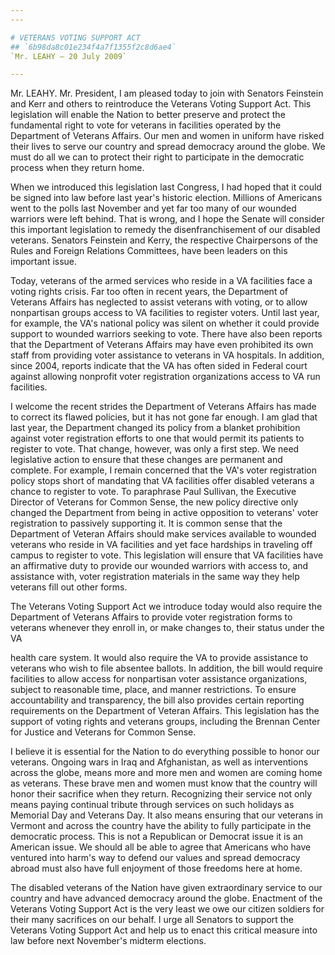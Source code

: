 ```yaml
---
---

# VETERANS VOTING SUPPORT ACT
## `6b98da8c01e234f4a7f1355f2c8d6ae4`
`Mr. LEAHY — 20 July 2009`

---
```



Mr. LEAHY. Mr. President, I am pleased today to join with Senators 
Feinstein and Kerr and others to reintroduce the Veterans Voting 
Support Act. This legislation will enable the Nation to better preserve 
and protect the fundamental right to vote for veterans in facilities 
operated by the Department of Veterans Affairs. Our men and women in 
uniform have risked their lives to serve our country and spread 
democracy around the globe. We must do all we can to protect their 
right to participate in the democratic process when they return home.

When we introduced this legislation last Congress, I had hoped that 
it could be signed into law before last year's historic election. 
Millions of Americans went to the polls last November and yet far too 
many of our wounded warriors were left behind. That is wrong, and I 
hope the Senate will consider this important legislation to remedy the 
disenfranchisement of our disabled veterans. Senators Feinstein and 
Kerry, the respective Chairpersons of the Rules and Foreign Relations 
Committees, have been leaders on this important issue.

Today, veterans of the armed services who reside in a VA facilities 
face a voting rights crisis. Far too often in recent years, the 
Department of Veterans Affairs has neglected to assist veterans with 
voting, or to allow nonpartisan groups access to VA facilities to 
register voters. Until last year, for example, the VA's national policy 
was silent on whether it could provide support to wounded warriors 
seeking to vote. There have also been reports that the Department of 
Veterans Affairs may have even prohibited its own staff from providing 
voter assistance to veterans in VA hospitals. In addition, since 2004, 
reports indicate that the VA has often sided in Federal court against 
allowing nonprofit voter registration organizations access to VA run 
facilities.

I welcome the recent strides the Department of Veterans Affairs has 
made to correct its flawed policies, but it has not gone far enough. I 
am glad that last year, the Department changed its policy from a 
blanket prohibition against voter registration efforts to one that 
would permit its patients to register to vote. That change, however, 
was only a first step. We need legislative action to ensure that these 
changes are permanent and complete. For example, I remain concerned 
that the VA's voter registration policy stops short of mandating that 
VA facilities offer disabled veterans a chance to register to vote. To 
paraphrase Paul Sullivan, the Executive Director of Veterans for Common 
Sense, the new policy directive only changed the Department from being 
in active opposition to veterans' voter registration to passively 
supporting it. It is common sense that the Department of Veteran 
Affairs should make services available to wounded veterans who reside 
in VA facilities and yet face hardships in traveling off campus to 
register to vote. This legislation will ensure that VA facilities have 
an affirmative duty to provide our wounded warriors with access to, and 
assistance with, voter registration materials in the same way they help 
veterans fill out other forms.

The Veterans Voting Support Act we introduce today would also require 
the Department of Veterans Affairs to provide voter registration forms 
to veterans whenever they enroll in, or make changes to, their status 
under the VA


health care system. It would also require the VA to provide assistance 
to veterans who wish to file absentee ballots. In addition, the bill 
would require facilities to allow access for nonpartisan voter 
assistance organizations, subject to reasonable time, place, and manner 
restrictions. To ensure accountability and transparency, the bill also 
provides certain reporting requirements on the Department of Veteran 
Affairs. This legislation has the support of voting rights and veterans 
groups, including the Brennan Center for Justice and Veterans for 
Common Sense.

I believe it is essential for the Nation to do everything possible to 
honor our veterans. Ongoing wars in Iraq and Afghanistan, as well as 
interventions across the globe, means more and more men and women are 
coming home as veterans. These brave men and women must know that the 
country will honor their sacrifice when they return. Recognizing their 
service not only means paying continual tribute through services on 
such holidays as Memorial Day and Veterans Day. It also means ensuring 
that our veterans in Vermont and across the country have the ability to 
fully participate in the democratic process. This is not a Republican 
or Democrat issue it is an American issue. We should all be able to 
agree that Americans who have ventured into harm's way to defend our 
values and spread democracy abroad must also have full enjoyment of 
those freedoms here at home.

The disabled veterans of the Nation have given extraordinary service 
to our country and have advanced democracy around the globe. Enactment 
of the Veterans Voting Support Act is the very least we owe our citizen 
soldiers for their many sacrifices on our behalf. I urge all Senators 
to support the Veterans Voting Support Act and help us to enact this 
critical measure into law before next November's midterm elections.
